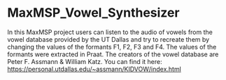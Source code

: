 # MaxMSP_Vowel_Synthesizer
In this MaxMSP project users can listen to the audio of vowels from the vowel database provided by the UT Dallas and try to recreate them by changing the values of the formants F1, F2, F3 and F4.
The values of the formants were extracted in Praat.
The creators of the vowel database are Peter F. Assmann & William Katz.
You can find it here: https://personal.utdallas.edu/~assmann/KIDVOW/index.html
